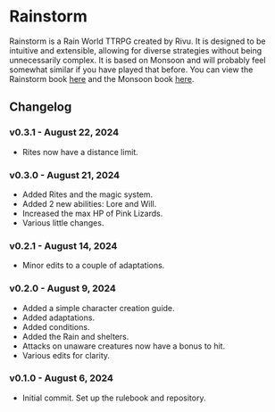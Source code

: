 # Rainstorm
Rainstorm is a Rain World TTRPG created by Rivu. It is designed to be intuitive and extensible, allowing for diverse strategies without being unnecessarily complex.
It is based on Monsoon and will probably feel somewhat similar if you have played that before.
You can view the Rainstorm book [here](https://the-rivulet.github.io/rainstorm/) and the Monsoon book [here](https://docs.google.com/document/d/1fzTmmMGFaIGbE8kf-QR5wNup7WUS8dciCVOHrH06bPY/edit).

## Changelog
### v0.3.1 - August 22, 2024
* Rites now have a distance limit.
### v0.3.0 - August 21, 2024
* Added Rites and the magic system.
* Added 2 new abilities: Lore and Will.
* Increased the max HP of Pink Lizards.
* Various little changes.
### v0.2.1 - August 14, 2024
* Minor edits to a couple of adaptations.
### v0.2.0 - August 9, 2024
* Added a simple character creation guide.
* Added adaptations.
* Added conditions.
* Added the Rain and shelters.
* Attacks on unaware creatures now have a bonus to hit.
* Various edits for clarity.
### v0.1.0 - August 6, 2024
* Initial commit. Set up the rulebook and repository.
